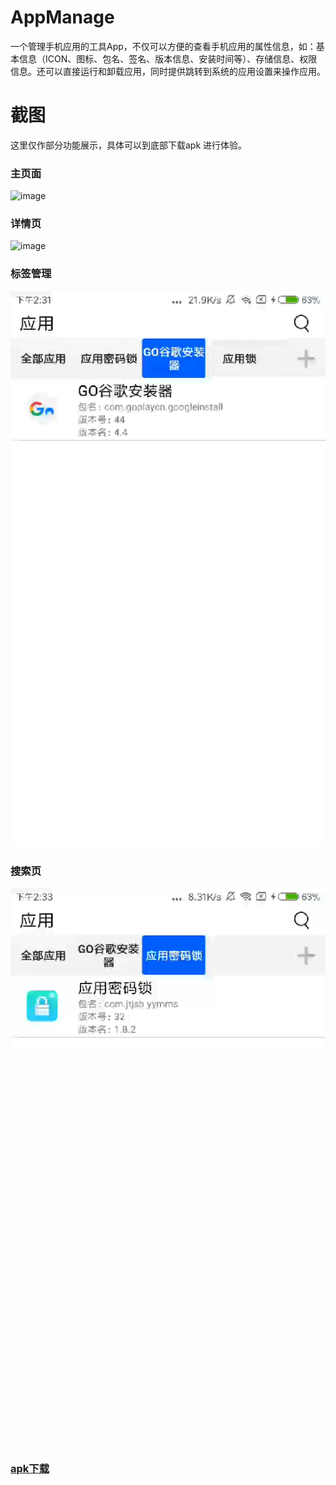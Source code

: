 # AppManage
一个管理手机应用的工具App，不仅可以方便的查看手机应用的属性信息，如：基本信息（ICON、图标、包名、签名、版本信息、安装时间等）、存储信息、权限信息。还可以直接运行和卸载应用，同时提供跳转到系统的应用设置来操作应用。

# 截图
这里仅作部分功能展示，具体可以到底部下载apk 进行体验。

### 主页面
![image](https://github.com/Lewisll/AppManage/blob/master/image/main.gif)  

### 详情页
![image](https://github.com/Lewisll/AppManage/blob/master/image/detail.gif) 

### 标签管理
![image](https://github.com/Lewisll/AppManage/blob/master/image/channel.gif)  

### 搜索页
![image](https://github.com/Lewisll/AppManage/blob/master/image/search.gif) 

### [**apk下载**](https://github.com/Lewisll/AppManage/blob/master/image/appmanage.apk?raw=true)
